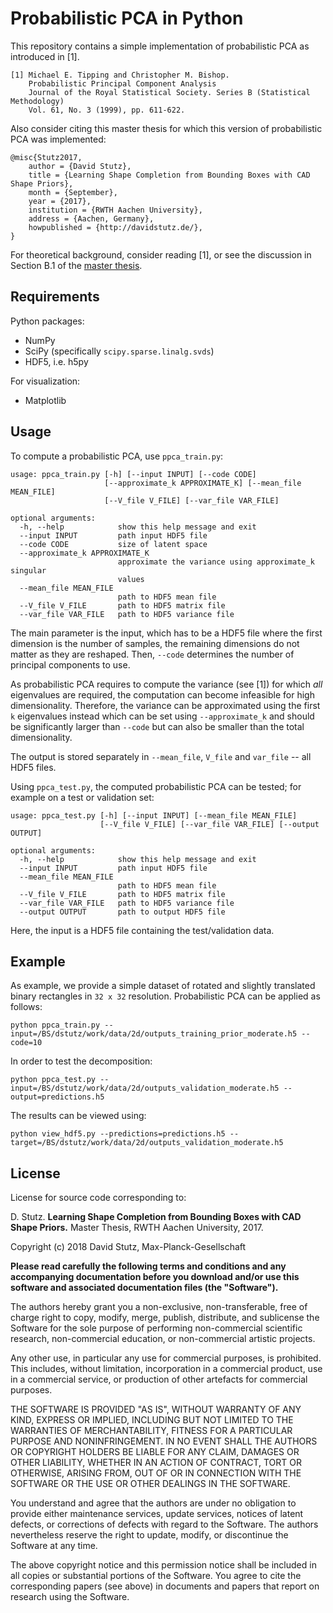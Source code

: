 # Probabilistic PCA in Python

This repository contains a simple implementation of probabilistic PCA as
introduced in [1].

    [1] Michael E. Tipping and Christopher M. Bishop.
        Probabilistic Principal Component Analysis
        Journal of the Royal Statistical Society. Series B (Statistical Methodology)
        Vol. 61, No. 3 (1999), pp. 611-622.

Also consider citing this master thesis for which this version of probabilistic
PCA was implemented:

    @misc{Stutz2017,
        author = {David Stutz},
        title = {Learning Shape Completion from Bounding Boxes with CAD Shape Priors},
        month = {September},
        year = {2017},
        institution = {RWTH Aachen University},
        address = {Aachen, Germany},
        howpublished = {http://davidstutz.de/},
    }

For theoretical background, consider reading [1], or see the discussion in
Section B.1 of the [master thesis](http://davidstutz.de/projects/shape-completion/#).

## Requirements

Python packages:

* NumPy
* SciPy (specifically `scipy.sparse.linalg.svds`)
* HDF5, i.e. h5py

For visualization:

* Matplotlib

## Usage

To compute a probabilistic PCA, use `ppca_train.py`:

    usage: ppca_train.py [-h] [--input INPUT] [--code CODE]
                         [--approximate_k APPROXIMATE_K] [--mean_file MEAN_FILE]
                         [--V_file V_FILE] [--var_file VAR_FILE]
    
    optional arguments:
      -h, --help            show this help message and exit
      --input INPUT         path input HDF5 file
      --code CODE           size of latent space
      --approximate_k APPROXIMATE_K
                            approximate the variance using approximate_k singular
                            values
      --mean_file MEAN_FILE
                            path to HDF5 mean file
      --V_file V_FILE       path to HDF5 matrix file
      --var_file VAR_FILE   path to HDF5 variance file

The main parameter is the input, which has to be a HDF5 file where the first
dimension is the number of samples, the remaining dimensions do not matter
as they are reshaped. Then, `--code` determines the number of principal
components to use.

As probabilistic PCA requires to compute the variance (see [1]) for which
_all_ eigenvalues are required, the computation can become infeasible for high
dimensionality. Therefore, the variance can be approximated using the first `k`
eigenvalues instead which can be set using `--approximate_k` and should be significantly
larger than `--code` but can also be smaller than the total dimensionality.

The output is stored separately in `--mean_file`, `V_file` and `var_file` --
all HDF5 files.

Using `ppca_test.py`, the computed probabilistic PCA can be tested; for example
on a test or validation set:

    usage: ppca_test.py [-h] [--input INPUT] [--mean_file MEAN_FILE]
                        [--V_file V_FILE] [--var_file VAR_FILE] [--output OUTPUT]
    
    optional arguments:
      -h, --help            show this help message and exit
      --input INPUT         path input HDF5 file
      --mean_file MEAN_FILE
                            path to HDF5 mean file
      --V_file V_FILE       path to HDF5 matrix file
      --var_file VAR_FILE   path to HDF5 variance file
      --output OUTPUT       path to output HDF5 file

Here, the input is a HDF5 file containing the test/validation data.

## Example

As example, we provide a simple dataset of rotated and slightly translated
binary rectangles in `32 x 32` resolution. Probabilistic PCA can be applied
as follows:

    python ppca_train.py --input=/BS/dstutz/work/data/2d/outputs_training_prior_moderate.h5 --code=10

In order to test the decomposition:

    python ppca_test.py --input=/BS/dstutz/work/data/2d/outputs_validation_moderate.h5 --output=predictions.h5

The results can be viewed using:

    python view_hdf5.py --predictions=predictions.h5 --target=/BS/dstutz/work/data/2d/outputs_validation_moderate.h5

## License

License for source code corresponding to:

D. Stutz. **Learning Shape Completion from Bounding Boxes with CAD Shape Priors.** Master Thesis, RWTH Aachen University, 2017.

Copyright (c) 2018 David Stutz, Max-Planck-Gesellschaft

**Please read carefully the following terms and conditions and any accompanying documentation before you download and/or use this software and associated documentation files (the "Software").**

The authors hereby grant you a non-exclusive, non-transferable, free of charge right to copy, modify, merge, publish, distribute, and sublicense the Software for the sole purpose of performing non-commercial scientific research, non-commercial education, or non-commercial artistic projects.

Any other use, in particular any use for commercial purposes, is prohibited. This includes, without limitation, incorporation in a commercial product, use in a commercial service, or production of other artefacts for commercial purposes.

THE SOFTWARE IS PROVIDED "AS IS", WITHOUT WARRANTY OF ANY KIND, EXPRESS OR IMPLIED, INCLUDING BUT NOT LIMITED TO THE WARRANTIES OF MERCHANTABILITY, FITNESS FOR A PARTICULAR PURPOSE AND NONINFRINGEMENT. IN NO EVENT SHALL THE AUTHORS OR COPYRIGHT HOLDERS BE LIABLE FOR ANY CLAIM, DAMAGES OR OTHER LIABILITY, WHETHER IN AN ACTION OF CONTRACT, TORT OR OTHERWISE, ARISING FROM, OUT OF OR IN CONNECTION WITH THE SOFTWARE OR THE USE OR OTHER DEALINGS IN THE SOFTWARE.

You understand and agree that the authors are under no obligation to provide either maintenance services, update services, notices of latent defects, or corrections of defects with regard to the Software. The authors nevertheless reserve the right to update, modify, or discontinue the Software at any time.

The above copyright notice and this permission notice shall be included in all copies or substantial portions of the Software. You agree to cite the corresponding papers (see above) in documents and papers that report on research using the Software.
